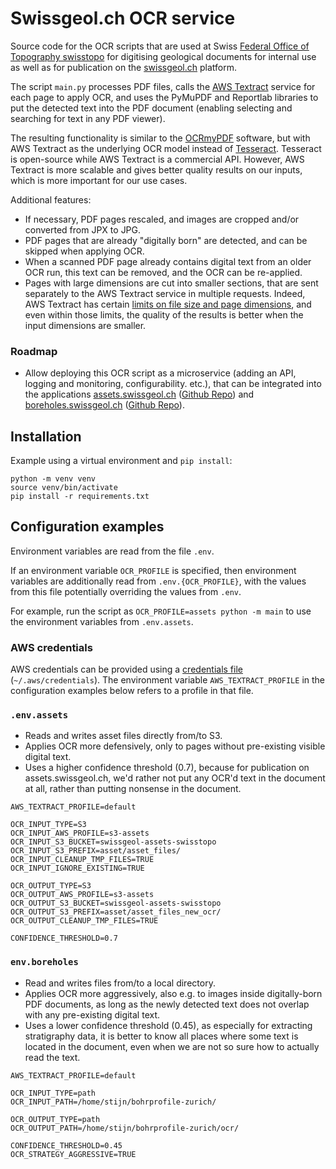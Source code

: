 # Swissgeol.ch OCR service

Source code for the OCR scripts that are used at Swiss [
Federal Office of Topography swisstopo](https://www.swisstopo.admin.ch/) for digitising geological documents for internal use as well as for publication on the [swissgeol.ch](https://www.swissgeol.ch/) platform.

The script `main.py` processes PDF files, calls the [AWS Textract](https://aws.amazon.com/de/textract/) service for each page to apply OCR, and uses the PyMuPDF and Reportlab libraries to put the detected text into the PDF document (enabling selecting and searching for text in any PDF viewer).

The resulting functionality is similar to the [OCRmyPDF](https://ocrmypdf.readthedocs.io/en/latest/) software, but with AWS Textract as the underlying OCR model instead of [Tesseract](https://tesseract-ocr.github.io/). Tesseract is open-source while AWS Textract is a commercial API. However, AWS Textract is more scalable and gives better quality results on our inputs, which is more important for our use cases.

Additional features:
- If necessary, PDF pages rescaled, and images are cropped and/or converted from JPX to JPG.
- PDF pages that are already "digitally born" are detected, and can be skipped when applying OCR.
- When a scanned PDF page already contains digital text from an older OCR run, this text can be removed, and the OCR can be re-applied.
- Pages with large dimensions are cut into smaller sections, that are sent separately to the AWS Textract service in multiple requests. Indeed, AWS Textract has certain [limits on file size and page dimensions](https://docs.aws.amazon.com/textract/latest/dg/limits-document.html), and even within those limits, the quality of the results is better when the input dimensions are smaller.

### Roadmap

- Allow deploying this OCR script as a microservice (adding an API, logging and monitoring, configurability. etc.), that can be integrated into the applications [assets.swissgeol.ch](https://assets.swissgeol.ch/) ([Github Repo](https://github.com/swisstopo/swissgeol-assets-suite)) and [boreholes.swissgeol.ch](https://boreholes.swissgeol.ch/) ([Github Repo](https://github.com/swisstopo/swissgeol-boreholes-suite)).

## Installation

Example using a virtual environment and `pip install`:
```
python -m venv venv
source venv/bin/activate
pip install -r requirements.txt 
```

## Configuration examples

Environment variables are read from the file `.env`.

If an environment variable `OCR_PROFILE` is specified, then environment variables are additionally read from `.env.{OCR_PROFILE}`, with the values from this file potentially overriding the values from `.env`. 

For example, run the script as `OCR_PROFILE=assets python -m main` to use the environment variables from `.env.assets`.

### AWS credentials

AWS credentials can be provided using a [credentials file](https://docs.aws.amazon.com/cli/v1/userguide/cli-configure-files.html) (`~/.aws/credentials`). The environment variable `AWS_TEXTRACT_PROFILE` in the configuration examples below refers to a profile in that file.

### `.env.assets`

- Reads and writes asset files directly from/to S3.
- Applies OCR more defensively, only to pages without pre-existing visible digital text.
- Uses a higher confidence threshold (0.7), because for publication on assets.swissgeol.ch, we'd rather not put any OCR'd text in the document at all, rather than putting nonsense in the document.

```
AWS_TEXTRACT_PROFILE=default

OCR_INPUT_TYPE=S3
OCR_INPUT_AWS_PROFILE=s3-assets
OCR_INPUT_S3_BUCKET=swissgeol-assets-swisstopo
OCR_INPUT_S3_PREFIX=asset/asset_files/
OCR_INPUT_CLEANUP_TMP_FILES=TRUE
OCR_INPUT_IGNORE_EXISTING=TRUE

OCR_OUTPUT_TYPE=S3
OCR_OUTPUT_AWS_PROFILE=s3-assets
OCR_OUTPUT_S3_BUCKET=swissgeol-assets-swisstopo
OCR_OUTPUT_S3_PREFIX=asset/asset_files_new_ocr/
OCR_OUTPUT_CLEANUP_TMP_FILES=TRUE

CONFIDENCE_THRESHOLD=0.7
```

### `env.boreholes`

- Read and writes files from/to a local directory.
- Applies OCR more aggressively, also e.g. to images inside digitally-born PDF documents, as long as the newly detected text does not overlap with any pre-existing digital text.
- Uses a lower confidence threshold (0.45), as especially for extracting stratigraphy data, it is better to know all places where some text is located in the document, even when we are not so sure how to actually read the text.

```
AWS_TEXTRACT_PROFILE=default

OCR_INPUT_TYPE=path
OCR_INPUT_PATH=/home/stijn/bohrprofile-zurich/

OCR_OUTPUT_TYPE=path
OCR_OUTPUT_PATH=/home/stijn/bohrprofile-zurich/ocr/

CONFIDENCE_THRESHOLD=0.45
OCR_STRATEGY_AGGRESSIVE=TRUE
```
